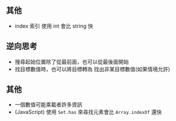 ## 其他
* index 索引 使用 int 會比 string 快
## 逆向思考
* 搜尋起始位置除了從最前面，也可以從最後面開始
* 找目標數值時，也可以將目標轉為 找出非某目標數值(如果情境允許)
## 其他
* 一個數值可能乘載者許多資訊
* (JavaScript) 使用 `Set.has` 來尋找元素會比 `Array.indexOf` 還快
